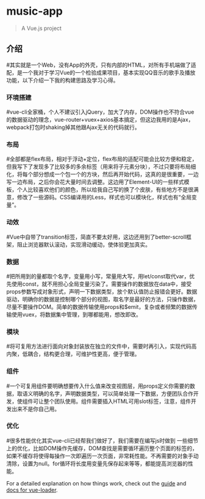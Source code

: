 # music-app

> A Vue.js project

## 介绍
#其实就是一个Web，没有App的外壳，只有内部的HTML，对所有手机端做了适配，是一个我对于学习Vue的一个检验成果项目，基本实现QQ音乐的歌手及播放功能，以下介绍一下我的构建思路及学习心得。
### 环境搭建
#vue-cli全家桶，个人不建议引入jQuery，加大了内存，DOM操作也不符合vue的数据驱动的理念，vue-router+vuex+axios基本搞定，但这边我用的是Ajax，webpack打包时shaking掉其他跟Ajax无关的代码就行。
### 布局
#全部都是flex布局，相对于浮动+定位，flex布局的适配可能会比较方便和稳定，但我写下了发现多了比较多的多余标签（用来将子元素分块），不过只要将布局细化，将每个部分想成一个包一个的方块，然后再开始代码，这真的是很重要，一边写一边布局，之后你会花大量时间去调整。这边用了Element-UI的一些样式模板，个人比较喜欢他们的颜色，所以给我自己写的换了个皮肤，有些地方不是很满意，修改了一些源码。CSS编译用的Less，样式也可以模块化，样式也有“全局变量”。
### 动效
#Vue中自带了transition标签，简直不要太好用，这边还用到了better-scroll框架，阻止浏览器默认滚动，实现滑动缓动，使体验更加真实。
### 数据
#把所用到的量都取个名字，变量用小写，常量用大写，用let/const取代var，优先使用const，就不用担心全局变量污染了。需要操作的数据放在data中，接受props参数写成对象形式，声明一下数据类型，放个默认值防止报错会更好。数据驱动，明确你的数据是控制哪个部分的视图，取名字是最好的方法，只操作数据，尽量不要操作DOM。简单的数据传输使用props和$emit，复杂或者频繁的数据传输使用vuex，将数据集中管理，到哪都能用，想改即改。
### 模块
#将可复用方法进行面向对象封装放在独立的文件中，需要时再引入，实现代码高内聚，低耦合，结构更合理，可维护性更高，便于管理。
### 组件
#一个可复用组件要明确想要传入什么值来改变视图层，用props定义你需要的数据，取语义明确的名字，声明数据类型，可以简单处理一下数据，方便团队合作开发，使组件可让整个团队使用。组件需要插入HTML可用slot标签，注意，组件开发出来不是你自己用。
### 优化
#很多性能优化其实vue-cli已经帮我们做好了，我们需要在编写js时做到 一些细节上的优化，比如DOM操作先缓存，DOM查找是需要循环遍历整个页面的标签的，如果不缓存将使得每操作一次即遍历一次页面，非常耗性能。不再需要的对象手动清除，设置为null。for循环将长度用变量先保存起来等等，都能提高浏览器的性能。


For a detailed explanation on how things work, check out the [guide](http://vuejs-templates.github.io/webpack/) and [docs for vue-loader](http://vuejs.github.io/vue-loader).
